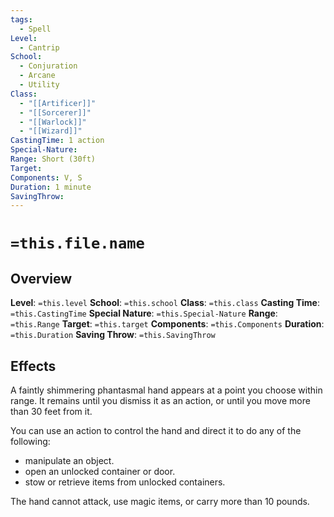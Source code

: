 ```yaml
---
tags:
  - Spell
Level:
  - Cantrip
School:
  - Conjuration
  - Arcane
  - Utility
Class:
  - "[[Artificer]]"
  - "[[Sorcerer]]"
  - "[[Warlock]]"
  - "[[Wizard]]"
CastingTime: 1 action
Special-Nature: 
Range: Short (30ft)
Target: 
Components: V, S
Duration: 1 minute
SavingThrow:
---
```

# `=this.file.name`
## Overview
**Level**: `=this.level`
**School**: `=this.school`
**Class**: `=this.class`
**Casting Time**: `=this.CastingTime`
**Special Nature**: `=this.Special-Nature`
**Range**: `=this.Range`
**Target**: `=this.target`
**Components**: `=this.Components`
**Duration**: `=this.Duration`
**Saving Throw**: `=this.SavingThrow`
## Effects
A faintly shimmering phantasmal hand appears at a point you choose within range. It remains until you dismiss it as an action, or until you move more than 30 feet from it.

You can use an action to control the hand and direct it to do any of the following: 

- manipulate an object.
- open an unlocked container or door.
- stow or retrieve items from unlocked containers.

The hand cannot attack, use magic items, or carry more than 10 pounds.

